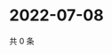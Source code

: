 # 2022-07-08

共 0 条

<!-- BEGIN WEIBO -->
<!-- 最后更新时间 Fri Jul 08 2022 11:41:18 GMT+0800 (China Standard Time) -->

<!-- END WEIBO -->
